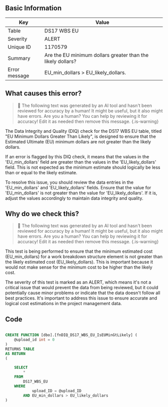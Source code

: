 ## Basic Information
| Key         | Value          |
|-------------|----------------|
| Table       | DS17 WBS EU |
| Severity    | ALERT |
| Unique ID   | 1170579   |
| Summary     | Are the EU minimum dollars greater than the likely dollars? |
| Error message | EU_min_dollars > EU_likely_dollars. |

## What causes this error?

> :robot: The following text was generated by an AI tool and hasn't been reviewed for accuracy by a human! It might be useful, but it also might have errors. Are you a human? You can help by reviewing it for accuracy! Edit it as needed then remove this message.
{.is-warning}

The Data Integrity and Quality (DIQ) check for the DS17 WBS EU table, titled "EU Minimum Dollars Greater Than Likely", is designed to ensure that the Estimated Ultimate (EU) minimum dollars are not greater than the likely dollars. 

If an error is flagged by this DIQ check, it means that the values in the 'EU_min_dollars' field are greater than the values in the 'EU_likely_dollars' field. This is not expected as the minimum estimate should logically be less than or equal to the likely estimate.

To resolve this issue, you should review the data entries in the 'EU_min_dollars' and 'EU_likely_dollars' fields. Ensure that the value for 'EU_min_dollars' is not greater than the value for 'EU_likely_dollars'. If it is, adjust the values accordingly to maintain data integrity and quality.
## Why do we check this?

> :robot: The following text was generated by an AI tool and hasn't been reviewed for accuracy by a human! It might be useful, but it also might have errors. Are you a human? You can help by reviewing it for accuracy! Edit it as needed then remove this message.
{.is-warning}

This test is being performed to ensure that the minimum estimated cost (EU_min_dollars) for a work breakdown structure element is not greater than the likely estimated cost (EU_likely_dollars). This is important because it would not make sense for the minimum cost to be higher than the likely cost. 

The severity of this test is marked as an ALERT, which means it's not a critical issue that would prevent the data from being reviewed, but it could potentially cause minor problems or indicate that the data doesn't follow all best practices. It's important to address this issue to ensure accurate and logical cost estimations in the project management data.
## Code

```sql

CREATE FUNCTION [dbo].[fnDIQ_DS17_WBS_EU_IsEUMinGtLikely] (
	@upload_id int = 0
)
RETURNS TABLE
AS RETURN
(
	
	SELECT 
		*
	FROM 
		DS17_WBS_EU
	WHERE 
			upload_ID = @upload_ID
		AND EU_min_dollars > EU_likely_dollars
)
```
